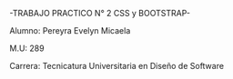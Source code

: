 -TRABAJO PRACTICO N° 2 CSS y BOOTSTRAP-

Alumno: Pereyra Evelyn Micaela

M.U: 289

Carrera: Tecnicatura Universitaria en Diseño de Software
